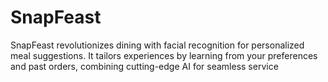 # SnapFeast
SnapFeast revolutionizes dining with facial recognition for personalized meal suggestions. It tailors experiences by learning from your preferences and past orders, combining cutting-edge AI for seamless service
